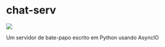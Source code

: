 # chat-serv

![](https://github.com/taniodev/chat-serv/workflows/python_ci/badge.svg?branch=master)

Um servidor de bate-papo escrito em Python usando AsyncIO
